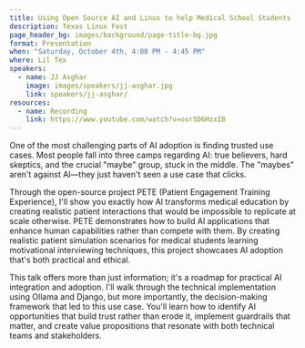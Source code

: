 ```yaml
---
title: Using Open Source AI and Linux to help Medical School Students
description: Texas Linux Fest
page_header_bg: images/background/page-title-bg.jpg
format: Presentation
when: "Saturday, October 4th, 4:00 PM - 4:45 PM"
where: Lil Tex
speakers:
  - name: JJ Asghar
    image: images/speakers/jj-asghar.jpg
    link: speakers/jj-asghar/
resources:
  - name: Recording
    link: https://www.youtube.com/watch?v=osr5D6HzxI8
---
```


One of the most challenging parts of AI adoption is finding trusted use cases.
Most people fall into three camps regarding AI: true believers, hard skeptics,
and the crucial "maybe" group, stuck in the middle.  The "maybes" aren't
against AI—they just haven't seen a use case that clicks.

Through the open-source project PETE (Patient Engagement Training Experience),
I'll show you exactly how AI transforms medical education by creating realistic
patient interactions that would be impossible to replicate at scale otherwise.
PETE demonstrates how to build AI applications that enhance human capabilities
rather than compete with them.  By creating realistic patient simulation
scenarios for medical students learning motivational interviewing techniques,
this project showcases AI adoption that's both practical and ethical.

This talk offers more than just information; it's a roadmap for practical AI
integration and adoption.  I'll walk through the technical implementation using
Ollama and Django, but more importantly, the decision-making framework that led
to this use case.  You'll learn how to identify AI opportunities that build
trust rather than erode it, implement guardrails that matter, and create value
propositions that resonate with both technical teams and stakeholders.
